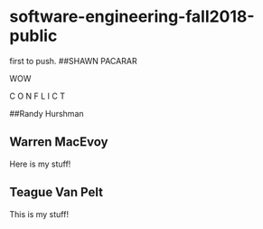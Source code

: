 # software-engineering-fall2018-public
first to push.
##SHAWN PACARAR


WOW

C O N F L I C T

##Randy Hurshman

## Warren MacEvoy

Here is my stuff!

## Teague Van Pelt

This is my stuff!

